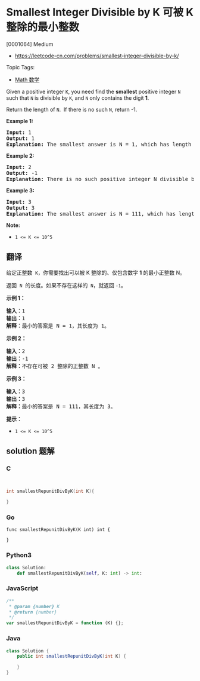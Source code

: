 # Smallest Integer Divisible by K 可被 K 整除的最小整数

[0001064] Medium

- https://leetcode-cn.com/problems/smallest-integer-divisible-by-k/

Topic Tags:

- [Math 数学](https://leetcode-cn.com/tag/math/)

Given a positive integer `K`, you need find the **smallest** positive integer `N` such that `N` is divisible by `K`, and `N` only contains the digit **1**.

Return the length of `N`.  If there is no such `N`, return -1.

**Example 1:**

<pre><strong>Input:</strong> 1
<strong>Output:</strong> 1
<strong>Explanation:</strong> The smallest answer is N = 1, which has length 1.</pre>

**Example 2:**

<pre><strong>Input:</strong> 2
<strong>Output:</strong> -1
<strong>Explanation:</strong> There is no such positive integer N divisible by 2.</pre>

**Example 3:**

<pre><strong>Input:</strong> 3
<strong>Output:</strong> 3
<strong>Explanation:</strong> The smallest answer is N = 111, which has length 3.</pre>

**Note:**

- `1 <= K <= 10^5`

## 翻译

给定正整数  `K`，你需要找出可以被 K 整除的、仅包含数字 **1** 的最小正整数 N。

返回  `N`  的长度。如果不存在这样的  `N`，就返回 `-1`。

**示例 1：**

<pre><strong>输入：</strong>1
<strong>输出：</strong>1
<strong>解释：</strong>最小的答案是 N = 1，其长度为 1。</pre>

**示例 2：**

<pre><strong>输入：</strong>2
<strong>输出：</strong>-1
<strong>解释：</strong>不存在可被 2 整除的正整数 N 。</pre>

**示例 3：**

<pre><strong>输入：</strong>3
<strong>输出：</strong>3
<strong>解释：</strong>最小的答案是 N = 111，其长度为 3。</pre>

**提示：**

- `1 <= K <= 10^5`

## solution 题解

### C

```c


int smallestRepunitDivByK(int K){

}
```

### Go

```golang
func smallestRepunitDivByK(K int) int {

}
```

### Python3

```python
class Solution:
    def smallestRepunitDivByK(self, K: int) -> int:
```

### JavaScript

```javascript
/**
 * @param {number} K
 * @return {number}
 */
var smallestRepunitDivByK = function (K) {};
```

### Java

```java
class Solution {
    public int smallestRepunitDivByK(int K) {

    }
}
```

